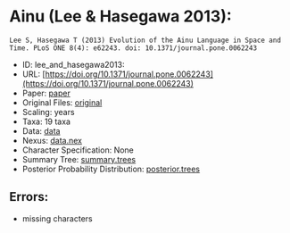 # Ainu (Lee & Hasegawa 2013):

```
Lee S, Hasegawa T (2013) Evolution of the Ainu Language in Space and Time. PLoS ONE 8(4): e62243. doi: 10.1371/journal.pone.0062243
```

* ID: lee_and_hasegawa2013:
* URL: [https://doi.org/10.1371/journal.pone.0062243](https://doi.org/10.1371/journal.pone.0062243)
* Paper: [paper](paper)
* Original Files: [original](original)
* Scaling: years
* Taxa: 19 taxa 
* Data: [data](data)
* Nexus: [data.nex](data.nex)
* Character Specification: None
* Summary Tree: [summary.trees](summary.trees)
* Posterior Probability Distribution: [posterior.trees](posterior.trees)

## Errors:

* missing characters
